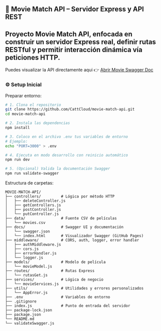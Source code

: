
## 📘 Movie Match API – Servidor Express y API REST

Proyecto Movie Match API, enfocada en construir un servidor Express real, definir rutas RESTful y permitir interacción dinámica vía peticiones HTTP. 
--- 

Puedes visualizar la API directamente aqui 👉 [Abrir Movie Swagger Doc](https://cattcloud.github.io/movie-match-api/)

### ⚙️ Setup Inicial

Preparar entorno:

```bash
# 1. Clona el repositorio
git clone https://github.com/CattCloud/movie-match-api.git
cd movie-match-api

# 2. Instala las dependencias
npm install

# 3. Coloco en el archivo .env tus variables de entorno
# Ejemplo:
echo "PORT=3000" > .env

# 4. Ejecuta en modo desarrollo con reinicio automático
npm run dev

# 5. (Opcional) Valida la documentación Swagger
npm run validate-swagger
```


Estructura de carpetas:

```
MOVIE-MATCH-API/
├── controllers/         # Lógica por método HTTP
│   ├── deleteController.js
│   ├── getControllers.js
│   ├── postController.js
│   └── putController.js
├── data/                # Fuente CSV de películas
│   └── movies.csv
├── docs/                # Swagger UI y documentación
│   └── swagger.json
│   └── index.html       # Visualizador Swagger (GitHub Pages)
├── middleware/          # CORS, auth, logger, error handler
│   ├── authMiddleware.js
│   ├── cors.js
│   ├── errorHandler.js
│   └── logger.js
├── models/              # Modelo de película
│   └── movieModel.js
├── routes/              # Rutas Express
│   └── rutasGet.js
├── services/            # Lógica de negocio
│   └── movieServices.js
├── utils/               # Utilidades y errores personalizados
│   └── AppError.js
├── .env                 # Variables de entorno
├── .gitignore
├── index.js             # Punto de entrada del servidor
├── package-lock.json
├── package.json
└── README.md
└── validateSwagger.js 
```
